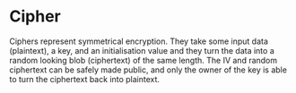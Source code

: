 # Cipher

Ciphers represent symmetrical encryption. They take some input data (plaintext), a key, and an initialisation value
and they turn the data into a random looking blob (ciphertext) of the same length. The IV and random ciphertext can
be safely made public, and only the owner of the key is able to turn the ciphertext back into plaintext.

